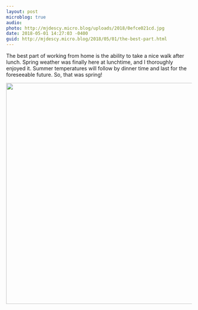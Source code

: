 ```yaml
---
layout: post
microblog: true
audio: 
photo: http://mjdescy.micro.blog/uploads/2018/0efce021cd.jpg
date: 2018-05-01 14:27:03 -0400
guid: http://mjdescy.micro.blog/2018/05/01/the-best-part.html
---
```

The best part of working from home is the ability to take a nice walk after lunch. Spring weather was finally here at lunchtime, and I thoroughly enjoyed it. Summer temperatures will follow by dinner time and last for the foreseeable future. So, that was spring!

<img src="http://mjdescy.micro.blog/uploads/2018/0efce021cd.jpg" width="600" height="599" />
